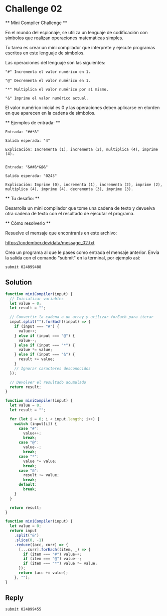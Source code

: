 # Challenge 02

** Mini Compiler Challenge **

En el mundo del espionaje, se utiliza un lenguaje de codificación con símbolos que realizan operaciones matemáticas simples.

Tu tarea es crear un mini compilador que interprete y ejecute programas escritos en este lenguaje de símbolos.

Las operaciones del lenguaje son las siguientes:

```bs
"#" Incrementa el valor numérico en 1.

"@" Decrementa el valor numérico en 1.

"*" Multiplica el valor numérico por sí mismo.

"&" Imprime el valor numérico actual.
```

El valor numérico inicial es 0 y las operaciones deben aplicarse en elorden en que aparecen en la cadena de símbolos.

** Ejemplos de entrada: **

```bs
Entrada: "##*&"

Salida esperada: "4"

Explicación: Incrementa (1), incrementa (2), multiplica (4), imprime (4).


Entrada: "&##&*&@&"

Salida esperada: "0243"

Explicación: Imprime (0), incrementa (1), incrementa (2), imprime (2), multiplica (4), imprime (4), decrementa (3), imprime (3).
```

** Tu desafío: **

Desarrolla un mini compilador que tome una cadena de texto y devuelva otra cadena de texto con el resultado de ejecutar el programa.

** Cómo resolverlo **

Resuelve el mensaje que encontrarás en este archivo:

https://codember.dev/data/message_02.txt

Crea un programa al que le pases como entrada el mensaje anterior. Envía la salida con el comando "submit" en la terminal, por ejemplo así:

``submit 024899488``

## Solution

```js
function miniCompiler(input) {
  // Inicializar variables
  let value = 0;
  let result = "";

  // Convertir la cadena a un array y utilizar forEach para iterar
  input.split("").forEach((input) => {
    if (input === "#") {
      value++;
    } else if (input === "@") {
      value--;
    } else if (input === "*") {
      value *= value;
    } else if (input === "&") {
      result += value;
    }
    // Ignorar caracteres desconocidos
  });

  // Devolver el resultado acumulado
  return result;
}
```

```js
function miniCompiler(input) {
  let value = 0;
  let result = "";

  for (let i = 0; i < input.length; i++) {
    switch (input[i]) {
      case "#":
        value++;
        break;
      case "@":
        value--;
        break;
      case "*":
        value *= value;
        break;
      case "&":
        result += value;
        break;
      default:
        break;
    }
  }

  return result;
}
```

```js
function miniCompiler(input) {
  let value = 0;
  return input
    .split("&")
    .slice(0, -1)
    .reduce((acc, curr) => {
      [...curr].forEach((item, _) => {
        if (item === "#") value++;
        if (item === "@") value--;
        if (item === "*") value *= value;
      });
      return (acc += value);
    }, "");
}
```



## Reply

```bash
submit 024899455
```
